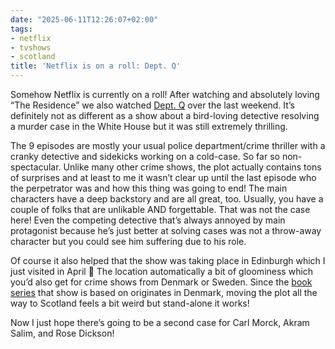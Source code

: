 ```yaml
---
date: "2025-06-11T12:26:07+02:00"
tags:
- netflix
- tvshows
- scotland
title: 'Netflix is on a roll: Dept. Q'
---
```


Somehow Netflix is currently on a roll! After watching and absolutely loving “The Residence” we also watched [Dept. Q](https://en.wikipedia.org/wiki/Dept._Q) over the last weekend. It’s definitely not as different as a show about a bird-loving detective resolving a murder case in the White House but it was still extremely thrilling.

The 9 episodes are mostly your usual police department/crime thriller with a cranky detective and sidekicks working on a cold-case. So far so non-spectacular. Unlike many other crime shows, the plot actually contains tons of surprises and at least to me it wasn’t clear up until the last episode who the perpetrator was and how this thing was going to end! The main characters have a deep backstory and are all great, too. Usually, you have a couple of folks that are unlikable AND forgettable. That was not the case here! Even the competing detective that’s always annoyed by main protagonist because he’s just better at solving cases was not a throw-away character but you could see him suffering due to his role.

Of course it also helped that the show was taking place in Edinburgh which I just visited in April 🙂 The location automatically a bit of gloominess which you’d also get for crime shows from Denmark or Sweden. Since the [book series](https://en.wikipedia.org/wiki/Department_Q) that show is based on originates in Denmark, moving the plot all the way to Scotland feels a bit weird but stand-alone it works!

Now I just hope there’s going to be a second case for Carl Morck, Akram Salim, and Rose Dickson!